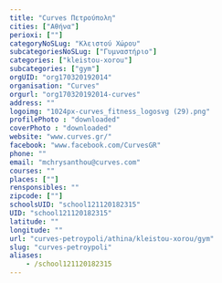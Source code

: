 ```yaml
---
title: "Curves Πετρούπολη"
cities: ["Αθήνα"]
perioxi: [""]
categoryNoSLug: "Κλειστού Χώρου"
subcategoriesNoSLug: ["Γυμναστήριο"]
categories: ["kleistou-xorou"]
subcategories: ["gym"]
orgUID: "org170320192014"
organisation: "Curves"
orgurl: "org170320192014-curves"
address: ""
logoimg: "1024px-curves_fitness_logosvg (29).png"
profilePhoto : "downloaded"
coverPhoto : "downloaded"
website: "www.curves.gr/"
facebook: "www.facebook.com/CurvesGR"
phone: ""
email: "mchrysanthou@curves.com"
courses: ""
places: [""]
rensponsibles: ""
zipcode: [""]
schoolsUID: "school121120182315"
UID: "school121120182315"
latitude: ""
longitude: ""
url: "curves-petroypoli/athina/kleistou-xorou/gym"
slug: "curves-petroypoli"
aliases:
    - /school121120182315
---
```





